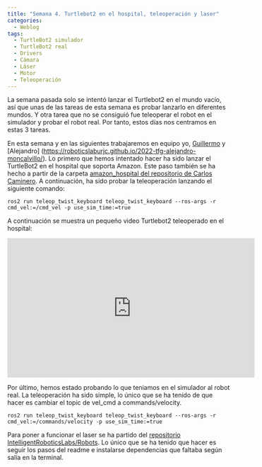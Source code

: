 ```yaml
---
title: "Semana 4. Turtlebot2 en el hospital, teleoperación y laser"
categories:
  - Weblog
tags:
  - TurtleBot2 simulador
  - TurtleBot2 real
  - Drivers
  - Cámara
  - Láser
  - Motor
  - Teleoperación
---
```



La semana pasada solo se intentó lanzar el Turtlebot2 en el mundo vacío, así que unas de las tareas de esta semana es probar lanzarlo en diferentes mundos. Y otra tarea que no se consiguió fue teleoperar el robot en el simulador y probar el robot real. Por tanto, estos días nos centramos en estas 3 tareas. 


En esta semana y en las siguientes trabajaremos en equipo yo, [Guillermo](https://roboticslaburjc.github.io/2022-tfg-guillermo-bernal/) y [Alejandro] (https://roboticslaburjc.github.io/2022-tfg-alejandro-moncalvillo/). Lo primero que hemos intentado hacer ha sido lanzar el TurtleBot2 en el hospital que soporta Amazon. Este paso también se ha hecho a partir de la carpeta [amazon_hospital del repositorio de Carlos Caminero](https://github.com/RoboticsLabURJC/2021-tfg-carlos-caminero/tree/main/amazon_hospital). A continuación, ha sido probar la teleoperación lanzando el siguiente comando:
~~~
ros2 run teleop_twist_keyboard teleop_twist_keyboard --ros-args -r cmd_vel:=/cmd_vel -p use_sim_time:=true
~~~

A continuación se muestra un pequeño video Turtlebot2 teleoperado en el hospital:
<p align="center">
<iframe width="560" height="315" src="https://www.youtube.com/embed/nnqZEn75CUs" title="YouTube video player" frameborder="0" allow="accelerometer; autoplay; clipboard-write; encrypted-media; gyroscope; picture-in-picture" allowfullscreen></iframe>
</p>

Por último, hemos estado probando lo que teniamos en el simulador al robot real. La teleoperación ha sido simple, lo único que se ha tenido de que hacer es cambiar el topic de vel_cmd a commands/velocity.

~~~
ros2 run teleop_twist_keyboard teleop_twist_keyboard --ros-args -r cmd_vel:=/commands/velocity -p use_sim_time:=true
~~~

Para poner a funcionar el laser se ha partido del [repositorio IntelligentRoboticsLabs/Robots](https://github.com/IntelligentRoboticsLabs/Robots/tree/humble/kobuki). Lo único que se ha tenido que hacer es seguir los pasos del readme e instalarse dependencias que faltaba según salía en la terminal. 
